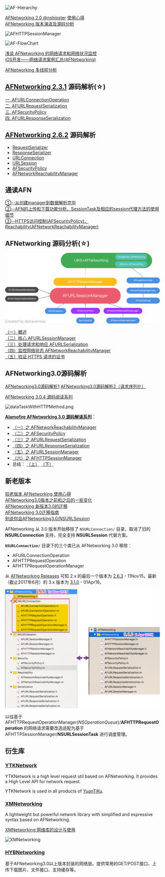 ![AF-Hierarchy](http://cdn3.infoqstatic.com/statics_s2_20170530-0600u1/resource/articles/afn_vs_asi/zh/resources/image018.gif)

[AFNetworking 2.0 @nshipster](http://nshipster.cn/afnetworking-2/)  [使用心得](http://summertreee.github.io/blog/2015/05/13/afnetworking2-dot-0shi-yong-xin-de/)  
[AFNetworking 版本演进及源码分析](http://www.jianshu.com/p/8eac5b1975de)  

![AFHTTPSessionManager](http://upload-images.jianshu.io/upload_images/1322498-a5019b1f9b75d9b0.png)

![AF-FlowChart](http://upload-images.jianshu.io/upload_images/1322498-8589e21c5c2351d8.png)

[浅谈 AFNetworking 的网络请求和网络状况监控](http://www.jianshu.com/p/c561947ccea3)  
[iOS开发——网络请求案例汇总(AFNetworking)](http://blog.csdn.net/chenyufeng1991/article/details/50062143)  

[AFNetworking 多线程分析](http://www.jianshu.com/p/efc094b1d49e)  

## [AFNetworking 2.3.1](https://github.com/AFNetworking/AFNetworking/tree/2.3.1) 源码解析(☆)

[一. AFURLConnectionOperation](http://blog.cnbang.net/tech/2320/)  
[二. AFURLRequestSerialization](http://blog.cnbang.net/tech/2371/)  
[三. AFSecurityPolicy](http://blog.cnbang.net/tech/2416/)  
[四. AFURLResponseSerialization](http://blog.cnbang.net/tech/2456/)  

## [AFNetworking 2.6.2](https://github.com/AFNetworking/AFNetworking/tree/2.6.2) 源码解析

- [RequestSerializer](http://www.jianshu.com/p/e15545a0dade)  
- [ResponseSerializer](http://www.jianshu.com/p/804f51c1fc55)  
- [URLConnection](http://www.jianshu.com/p/1ec5812f676e)  
- [URLSession](http://www.jianshu.com/p/7381b401128d)  
- [AFSecurityPolicy](http://www.jianshu.com/p/eb4fcfa910f3)  
- [AFNetworkReachabilityManager](http://www.jianshu.com/p/48b741eec54d)  

## 通读AFN

[①--从创建manager到数据解析完毕](http://www.jianshu.com/p/88f7e9ae7dc2)  
[②--AFN的上传和下载功能分析、SessionTask及相应的session代理方法的使用细节](http://www.jianshu.com/p/9493c4bc2694)  
[③--HTTPS访问控制(AFSecurityPolicy)，Reachability(AFNetworkReachabilityManager)](http://www.jianshu.com/p/11241691389a)  

## AFNetworking 源码分析(☆)

![afnetworking-arch.png](https://github.com/Draveness/Analyze/raw/master/contents/images/afnetworking-arch.png)

[（一）概述](https://github.com/Draveness/Analyze/blob/master/contents/AFNetworking/AFNetworking%20%E6%A6%82%E8%BF%B0%EF%BC%88%E4%B8%80%EF%BC%89.md)  
[（二）核心 AFURLSessionManager](https://github.com/Draveness/Analyze/blob/master/contents/AFNetworking/AFNetworking%20%E7%9A%84%E6%A0%B8%E5%BF%83%20AFURLSessionManager%EF%BC%88%E4%BA%8C%EF%BC%89.md)  
[（三）处理请求和响应 AFURLSerialization](https://github.com/Draveness/Analyze/blob/master/contents/AFNetworking/%E5%A4%84%E7%90%86%E8%AF%B7%E6%B1%82%E5%92%8C%E5%93%8D%E5%BA%94%20AFURLSerialization%EF%BC%88%E4%B8%89%EF%BC%89.md)  
[（四）监控网络状态 AFNetworkReachabilityManager](https://github.com/Draveness/Analyze/blob/master/contents/AFNetworking/AFNetworkReachabilityManager%20%E7%9B%91%E6%8E%A7%E7%BD%91%E7%BB%9C%E7%8A%B6%E6%80%81%EF%BC%88%E5%9B%9B%EF%BC%89.md)  
[（五）验证 HTTPS 请求的证书](https://github.com/Draveness/Analyze/blob/master/contents/AFNetworking/%E9%AA%8C%E8%AF%81%20HTTPS%20%E8%AF%B7%E6%B1%82%E7%9A%84%E8%AF%81%E4%B9%A6%EF%BC%88%E4%BA%94%EF%BC%89.md)  

## AFNetworking3.0源码解析

[AFNetworking3.0源码解析1](http://www.jianshu.com/p/750b86ed2e89)
[AFNetworking3.0源码解析2（请求序列化）](http://www.jianshu.com/p/fb0122032457)

[AFNetworking 3.0.4 源码阅读系列](http://www.cnblogs.com/polobymulberry/category/785705.html)

![dataTaskWithHTTPMethod.png](http://images2015.cnblogs.com/blog/715314/201601/715314-20160116174901960-724693422.png)

[**Alamofire AFNetworking 3.0 源码解读系列**](http://www.cnblogs.com/machao/category/832157.html)：

- [（一）之 AFNetworkReachabilityManager](http://www.cnblogs.com/machao/p/5681645.html)  
- [（二）之 AFSecurityPolicy](http://www.cnblogs.com/machao/p/5704201.html)  
- [（三）之 AFURLRequestSerialization](http://www.cnblogs.com/machao/p/5725874.html)  
- [（四）之 AFURLResponseSerialization](http://www.cnblogs.com/machao/p/5755947.html)  
- [（五）之 AFURLSessionManager](http://www.jianshu.com/p/2d40ef5f992c)  
- [（六）之 AFHTTPSessionManager](http://www.cnblogs.com/machao/p/5790708.html)
-  总结： [（上）](http://www.cnblogs.com/machao/p/5830337.html) [（下）](http://www.cnblogs.com/machao/p/5833794.html)  

## 新老版本

[较老版本 AFNetworking 使用心得](http://www.cnblogs.com/YouXianMing/p/3568947.html)  
[AFNetworking3.0版本之前和之后的一些变化](http://blog.csdn.net/hannibal_zj/article/details/52216213)  
[AFNetworking 新版本3.0的迁移](http://www.cnblogs.com/fengmin/p/5507692.html)  
[AFNetworking 3.0迁移指南](http://www.jianshu.com/p/047463a7ce9b)  
[别说你会AFNetworking3.0/NSURLSession](http://www.cocoachina.com/ios/20160202/15211.html)  

AFNetworking 从 3.0 版本开始移除了 `NSURLConnection/` 目录，取消了旧的 **NSURLConnection** 支持，完全支持 **NSURLSession** 代替方案。

**`NSURLConnection/`** 目录下的三个类已从 AFNetworking 3.0 移除：

- AFURLConnectionOperation  
- AFHTTPRequestOperation  
- AFHTTPRequestOperationManager  

从 [AFNetworking Releases](https://github.com/AFNetworking/AFNetworking/releases) 可知 2.x 的最后一个版本为 [2.6.3](https://github.com/AFNetworking/AFNetworking/releases/tag/2.6.3) - 11Nov15，最新（截止2017年6月）的 3.x 版本为 [3.1.0](https://github.com/AFNetworking/AFNetworking/releases/tag/3.1.0) - 01Apr16。

![AFNetworking-2.6.3&3.1.0](AFNetworking-2.6.3&3.1.0.png)

以往基于 AFHTTPRequestOperationManager(*NSOperationQueue*)/**AFHTTPRequestOperation** 的网络请求需要改造适配为基于 AFHTTPSessionManager/**NSURLSessionTask** 进行调度管理。

## 衍生库

### [YTKNetwork](https://github.com/yuantiku/YTKNetwork/)

YTKNetwork is a high level request util based on AFNetworking. It provides a High Level API for network request.

YTKNetwork is used in all products of [YuanTiKu](http://www.yuantiku.com/).

### [XMNetworking](https://github.com/kangzubin/XMNetworking/)  

A lightweight but powerful network library with simplified and expressive syntax based on AFNetworking.

[XMNetworking 网络库的设计与使用](http://www.cocoachina.com/articles/18507)  

![XMNetworking](https://github.com/kangzubin/XMNetworking/raw/master/Image/XMNetworking.png)

### [HYBNetworking](https://github.com/CoderJackyHuang/HYBNetworking/)  

基于AFNetworking3.0以上版本封装的网络层。提供常用的GET/POST接口、上传下载图片、文件接口、支持缓存等。
